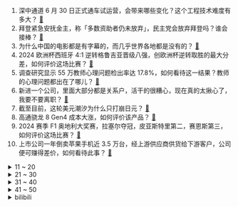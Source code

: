 1. 深中通道 6 月 30 日正式通车试运营，会带来哪些变化？这个工程技术难度有多大？ [:link:](https://www.zhihu.com/question/660340179)
2. 拜登紧急安抚金主，称「多数资助者仍未放弃」，民主党会放弃拜登吗？谁会接棒？ [:link:](https://www.zhihu.com/question/660348806)
3. 为什么中国的电影都是有字幕的，而几乎世界各地都是没有的？ [:link:](https://www.zhihu.com/question/547929535)
4. 2024 欧洲杯西班牙 4:1 逆转格鲁吉亚晋级八强，创欧洲杯逆转取胜的最大分差，如何评价这场比赛？ [:link:](https://www.zhihu.com/question/660182257)
5. 调查研究显示 55 万教师心理问题检出率达 17.8%，如何看待这一结果？教师的心理问题都出在了哪儿？ [:link:](https://www.zhihu.com/question/660261614)
6. 新进一个公司，里面大部分都是关系户，活干的很糟心，现在真的太揪心了，我要不要离职？ [:link:](https://www.zhihu.com/question/659545540)
7. 截至目前，这轮美元潮汐为什么只打崩日元？ [:link:](https://www.zhihu.com/question/660294325)
8. 高通骁龙 8 Gen4 成本大涨，如何评价该产品？ [:link:](https://www.zhihu.com/question/659941675)
9. 2024 赛季 F1 奥地利大奖赛，拉塞尔夺冠，皮亚斯特里第二，赛恩斯第三，如何评价这场比赛？ [:link:](https://www.zhihu.com/question/660380135)
10. 上市公司一年倒卖苹果手机近 3.5 万台，经上游供应商供货给下游客户，公司便可赚得差价，如何看待此事？ [:link:](https://www.zhihu.com/question/660294745)
<details>
<summary>11 ~ 20</summary>

11. 如何看待胡歌击败范伟拿下白玉兰视帝? [:link:](https://www.zhihu.com/question/660271604)
12. 如果米哈游把制作流萤的资源用来捧一个女明星，她能火到什么程度？ [:link:](https://www.zhihu.com/question/658983572)
13. 有哪些话一直刻印在你心里，让你久久不能忘怀 ？ [:link:](https://www.zhihu.com/question/660311331)
14. 如何看待在u18拥有2米23巨人的中国女篮在决赛里被澳大利亚打崩？ [:link:](https://www.zhihu.com/question/660374336)
15. 怎么看待青岛大学的毕业典礼？ [:link:](https://www.zhihu.com/question/659903590)
16. 5 岁男童开玩笑冲邻居喊「儿子」被踢太阳穴，目前警方已介入，该男子将会受到什么样的处罚？ [:link:](https://www.zhihu.com/question/660258095)
17. 在东北是不是叫一声“哥”真的能解决很多事？ [:link:](https://www.zhihu.com/question/374816625)
18. 如何看待 JackeyLove 直播爆料去沙特打世界杯得赔钱？ [:link:](https://www.zhihu.com/question/660345054)
19. 如何评价林葳、陈国豪、赵维伦落选国家队？ [:link:](https://www.zhihu.com/question/660126978)
20. 为什么现在不继续发展中子弹？ [:link:](https://www.zhihu.com/question/660013902)
</details>
<details>
<summary>21 ~ 30</summary>

21. 你写了一篇小说，突然被指控抄袭，抄袭来自一本你从没听过的书，并且确实出现内容相似，你会怎么办? [:link:](https://www.zhihu.com/question/660210333)
22. 什么是优质的亲子时光？ [:link:](https://www.zhihu.com/question/659616029)
23. 想做朗兰兹纲领方向，请问如何安排学习进度？ [:link:](https://www.zhihu.com/question/527494251)
24. 我这种情况（605）建议复读吗？ [:link:](https://www.zhihu.com/question/659788086)
25. 过一本线上专科值得吗? [:link:](https://www.zhihu.com/question/660205069)
26. 为什么现在的车很少宣传轻量化了？ [:link:](https://www.zhihu.com/question/660110810)
27. 天津一电动自行车14秒爆炸5次，事故原因是什么？如何预防电动车火灾的发生？ [:link:](https://www.zhihu.com/question/660195188)
28. 大龄程序员，2024年彻底迷茫了，求指路? [:link:](https://www.zhihu.com/question/659981368)
29. 生化危机中的病毒可能出现吗? [:link:](https://www.zhihu.com/question/34882312)
30. 应该享受生活，还是努力攒钱？ [:link:](https://www.zhihu.com/question/659973794)
</details>
<details>
<summary>31 ~ 40</summary>

31. 要不要为了男朋友放弃大专老师的编制？ [:link:](https://www.zhihu.com/question/658163923)
32. 留数定理能和安培环路定理联系起来吗？ [:link:](https://www.zhihu.com/question/593230446)
33. 叶酸真的这么重要吗？什么时候应该吃叶酸，你吃对了吗？ [:link:](https://www.zhihu.com/question/660341451)
34. 如何评价《吹响吧！上低音号》第三季第十三集？ [:link:](https://www.zhihu.com/question/660340418)
35. 女生160cm 110斤真的很胖吗？ [:link:](https://www.zhihu.com/question/655810986)
36. 女婿为什么不喜欢去丈母娘家？ [:link:](https://www.zhihu.com/question/660238154)
37. 为什么使用 Steam 之后就开始不由自主地买正版游戏？ [:link:](https://www.zhihu.com/question/40689356)
38. 24届高考成绩不理想，应该复读吗? [:link:](https://www.zhihu.com/question/659791317)
39. 你如何看待李娟的作品？ [:link:](https://www.zhihu.com/question/329042423)
40. 农村集体经济组织法通过有什么影响? [:link:](https://www.zhihu.com/question/660264364)
</details>
<details>
<summary>41 ~ 50</summary>

41. 能否说一件最近让你感到无比幸福的事儿？ [:link:](https://www.zhihu.com/question/660115825)
42. 热爱写作但没有天赋该怎么办？ [:link:](https://www.zhihu.com/question/656427909)
43. 以“汉”字开头的诗句有哪些？ [:link:](https://www.zhihu.com/question/627525374)
44. 如果注定要分别，那么相遇有什么意义？ [:link:](https://www.zhihu.com/question/659967853)
45. 你见过哪些让安全员血压飙升的危险行为或离谱操作？ [:link:](https://www.zhihu.com/question/660119449)
46. 职场新人「责任心强」会给老员工带来压力吗？ [:link:](https://www.zhihu.com/question/660189914)
47. 《黑袍纠察队第四季》的智者是不是太弱了？ [:link:](https://www.zhihu.com/question/659633335)
48. 如何评价《艾尔登法环》中的角色 蕾妲(Leda)? [:link:](https://www.zhihu.com/question/659475316)
49. 在哪个瞬间感觉很幸福? [:link:](https://www.zhihu.com/question/660121511)
50. 改变自己需要多大的勇气和决心呢？ [:link:](https://www.zhihu.com/question/660121355)
</details><details>
<summary>bilibili</summary>

</details>